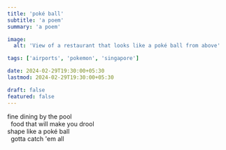 ```yaml
---
title: 'poké ball'
subtitle: 'a poem'
summary: 'a poem'

image:
  alt: 'View of a restaurant that looks like a poké ball from above'

tags: ['airports', 'pokemon', 'singapore']

date: 2024-02-29T19:30:00+05:30
lastmod: 2024-02-29T19:30:00+05:30

draft: false
featured: false
---
```


fine dining by the pool  
&nbsp;&nbsp;food that will make you drool  
shape like a poké ball  
&nbsp;&nbsp;gotta catch 'em all
